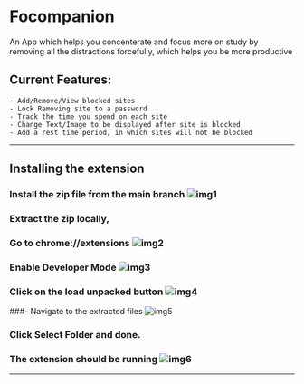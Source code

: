 # Focompanion
An App which helps you concenterate and focus more on study by removing all the distractions forcefully, which helps you be more productive

## Current Features: 

    - Add/Remove/View blocked sites
    - Lock Removing site to a password
    - Track the time you spend on each site
    - Change Text/Image to be displayed after site is blocked
    - Add a rest time period, in which sites will not be blocked
***
## Installing the extension
### Install the zip file from the main branch ![img1](https://user-images.githubusercontent.com/63640902/130461066-d6d04eec-e758-4350-9c98-2e89f9aea9db.PNG)
### Extract the zip locally,
###  Go to chrome://extensions ![img2](https://user-images.githubusercontent.com/63640902/130461164-e48dd801-19a8-41b4-bc54-2f59bc0cba8d.PNG)
### Enable Developer Mode ![img3](https://user-images.githubusercontent.com/63640902/130461383-a41eb20e-7860-40fa-bf04-3389e449cfee.PNG)
### Click on the load unpacked button ![img4](https://user-images.githubusercontent.com/63640902/130461566-40f1d3c3-7878-42c5-9a08-5bcbbb66940a.PNG)
###- Navigate to the extracted files ![img5](https://user-images.githubusercontent.com/63640902/130461754-3ffde112-782b-4310-8f8b-3d11fb8a2ef1.PNG)
### Click Select Folder and done.
### The extension should be running ![img6](https://user-images.githubusercontent.com/63640902/130461936-fddceb61-3f3f-4f92-bdd2-a5cf8a3e0895.PNG)    
***